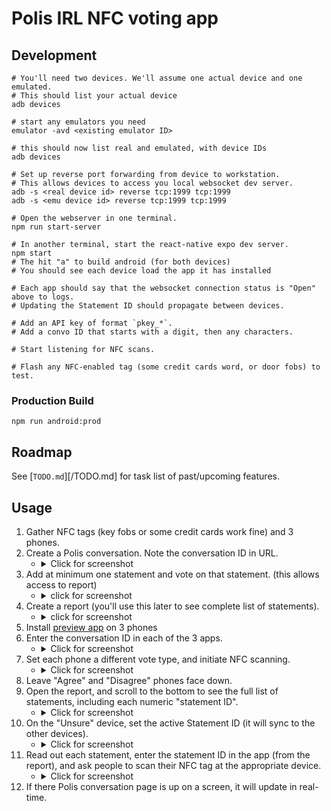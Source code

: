# Polis IRL NFC voting app

## Development

```
# You'll need two devices. We'll assume one actual device and one emulated.
# This should list your actual device
adb devices

# start any emulators you need
emulator -avd <existing emulator ID>

# this should now list real and emulated, with device IDs
adb devices

# Set up reverse port forwarding from device to workstation.
# This allows devices to access you local websocket dev server.
adb -s <real device id> reverse tcp:1999 tcp:1999
adb -s <emu device id> reverse tcp:1999 tcp:1999

# Open the webserver in one terminal.
npm run start-server

# In another terminal, start the react-native expo dev server.
npm start
# The hit "a" to build android (for both devices)
# You should see each device load the app it has installed

# Each app should say that the websocket connection status is "Open" above to logs.
# Updating the Statement ID should propagate between devices.

# Add an API key of format `pkey_*`.
# Add a convo ID that starts with a digit, then any characters.

# Start listening for NFC scans.

# Flash any NFC-enabled tag (some credit cards word, or door fobs) to test.
```

### Production Build

```
npm run android:prod
```

## Roadmap

See [`TODO.md`][/TODO.md] for task list of past/upcoming features.

## Usage

1. Gather NFC tags (key fobs or some credit cards work fine) and 3 phones.
1. Create a Polis conversation. Note the conversation ID in URL.
    - <details>
      <summary>Click for screenshot</summary>

      ![](https://imgur.com/KgktwtD.png)
      </details>
1. Add at minimum one statement and vote on that statement. (this allows access to report)
    - <details>
      <summary>click for screenshot</summary>

      ![](https://imgur.com/hSGP4N7.png)
      </details>
1. Create a report (you'll use this later to see complete list of statements).
    - <details>
      <summary>click for screenshot</summary>

      ![](https://imgur.com/0oCW1mg.png)
      </details>
1. Install [preview app][] on 3 phones
1. Enter the conversation ID in each of the 3 apps.
    - <details>
      <summary>Click for screenshot</summary>

      ![](https://imgur.com/QX8gyrI.png)
      </details>
1. Set each phone a different vote type, and initiate NFC scanning.
    - <details>
      <summary>Click for screenshot</summary>

      ![](https://imgur.com/AmpdXbw.png)
      </details>
1. Leave "Agree" and "Disagree" phones face down.
1. Open the report, and scroll to the bottom to see the full list of statements, including each numeric "statement ID".
    - <details>
      <summary>Click for screenshot</summary>

      ![](https://imgur.com/5VwSqsm.png)
      </details>
1. On the "Unsure" device, set the active Statement ID (it will sync to the other devices).
    - <details>
      <summary>Click for screenshot</summary>

      ![](https://imgur.com/ywHLWo7.png)
      </details>
1. Read out each statement, enter the statement ID in the app (from the report), and ask people to scan their NFC tag at the appropriate device.
    - <details>
      <summary>Click for screenshot</summary>

      ![](https://imgur.com/iSejvgP.png)
      </details>
1. If there Polis conversation page is up on a screen, it will update in real-time.

<!-- Links -->
   [preview app]: https://expo.dev/accounts/patcon/projects/snack-81f04247-61d9-4cc9-b0e4-67c1a4f261e0/builds/90005652-095d-4570-af57-77391737e5e9

